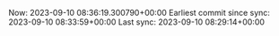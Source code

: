 Now: 2023-09-10 08:36:19.300790+00:00 Earliest commit since sync: 2023-09-10 08:33:59+00:00 Last sync: 2023-09-10 08:29:14+00:00

